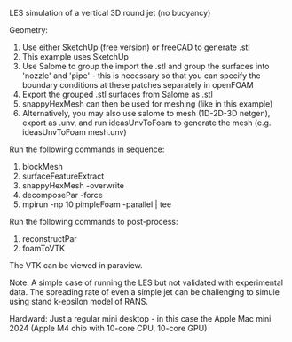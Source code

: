 LES simulation of a vertical 3D round jet (no buoyancy)

Geometry:
1. Use either SketchUp (free version) or freeCAD to generate .stl
2. This example uses SketchUp
3. Use Salome to group the import the .stl and group the surfaces into 'nozzle' and 'pipe' - this is necessary so that you can specify the boundary conditions at these patches separately in openFOAM
4. Export the grouped .stl surfaces from Salome as .stl
5. snappyHexMesh can then be used for meshing (like in this example)
6. Alternatively, you may also use salome to mesh (1D-2D-3D netgen), export as .unv, and run ideasUnvToFoam to generate the mesh (e.g. ideasUnvToFoam mesh.unv)

Run the following commands in sequence:
1. blockMesh
2. surfaceFeatureExtract
3. snappyHexMesh -overwrite
4. decomposePar -force
5. mpirun -np 10 pimpleFoam -parallel | tee

Run the following commands to post-process:
1. reconstructPar
2. foamToVTK

The VTK can be viewed in paraview.

Note: A simple case of running the LES but not validated with experimental data. The spreading rate of even a simple jet can be challenging to simule using stand k-epsilon model of RANS.

Hardward: Just a regular mini desktop - in this case the Apple Mac mini 2024 (Apple M4 chip with 10-core CPU, 10-core GPU)
